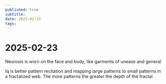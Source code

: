 ```yaml
---
published: true
subtitle: 
date: 2025-02-23
tags: 
---
```


# 2025-02-23

Neurosis is worn on the face and body, like garments of unease and general 

Iq is better pattern recitation and mapping large patterns to small patterns in a fractalized web. The more patterns the greater the depth of the fractal 

